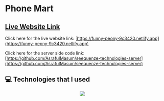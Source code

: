 # Phone Mart

## [ Live Website Link](https://funny-peony-9c3420.netlify.app)

Click here for the live website link: [https://funny-peony-9c3420.netlify.app](https://funny-peony-9c3420.netlify.app)

<!-- Click here for the video preview link: [https://drive.google.com/file/d/1acnMQoO0Avx9M77mazM3q6wjG53QOi7v/view?usp=sharing](https://drive.google.com/file/d/1acnMQoO0Avx9M77mazM3q6wjG53QOi7v/view?usp=sharing) -->

Click here for the server side code link: [https://github.com/AsrafulMasum/seequenze-technologies-server](https://github.com/AsrafulMasum/seequenze-technologies-server)

## 💻 Technologies that I used

  <p align="center">
  <a href="https://skillicons.dev">
    <img src="https://skillicons.dev/icons?i=js,tailwind,react,nodejs,mongodb,express" />
  </a>
</p>
